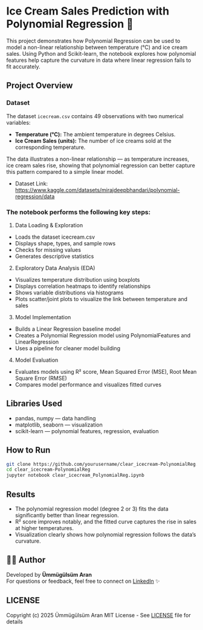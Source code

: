 # Ice Cream Sales Prediction with Polynomial Regression 🍦 

This project demonstrates how Polynomial Regression can be used to model a non-linear relationship between temperature (°C) and ice cream sales.
Using Python and Scikit-learn, the notebook explores how polynomial features help capture the curvature in data where linear regression fails to fit accurately.


## Project Overview

### Dataset
The dataset `icecream.csv` contains 49 observations with two numerical variables:

- **Temperature (°C):** The ambient temperature in degrees Celsius.  
- **Ice Cream Sales (units):** The number of ice creams sold at the corresponding temperature.

The data illustrates a non-linear relationship — as temperature increases, ice cream sales rise, showing that polynomial regression can better capture this pattern compared to a simple linear model.

- Dataset Link: https://www.kaggle.com/datasets/mirajdeepbhandari/polynomial-regression/data


### The notebook performs the following key steps:
1. Data Loading & Exploration
- Loads the dataset icecream.csv
- Displays shape, types, and sample rows
- Checks for missing values
- Generates descriptive statistics
2. Exploratory Data Analysis (EDA)
- Visualizes temperature distribution using boxplots
- Displays correlation heatmaps to identify relationships
- Shows variable distributions via histograms
- Plots scatter/joint plots to visualize the link between temperature and sales

3. Model Implementation
- Builds a Linear Regression baseline model
- Creates a Polynomial Regression model using PolynomialFeatures and LinearRegression
- Uses a pipeline for cleaner model building

4. Model Evaluation
- Evaluates models using R² score, Mean Squared Error (MSE), Root Mean Square Error (RMSE)
- Compares model performance and visualizes fitted curves

## Libraries Used
- pandas, numpy — data handling
- matplotlib, seaborn — visualization
- scikit-learn — polynomial features, regression, evaluation

## How to Run
 ```bash
git clone https://github.com/yourusername/clear_icecream-PolynomialReg.git
cd clear_icecream-PolynomialReg
jupyter notebook clear_icecream_PolynomialReg.ipynb
```
## Results
- The polynomial regression model (degree 2 or 3) fits the data significantly better than linear regression.  
- R² score improves notably, and the fitted curve captures the rise in sales at higher temperatures.  
- Visualization clearly shows how polynomial regression follows the data’s curvature.


## 👩‍💻 Author
Developed by **Ümmügülsüm Aran**  
For questions or feedback, feel free to connect on [LinkedIn](https://www.linkedin.com/in/ummugulsumaran) ✨

## LICENSE 
Copyright (c) 2025 Ümmügülsüm Aran
MIT License - See [LICENSE](LICENSE) file for details




